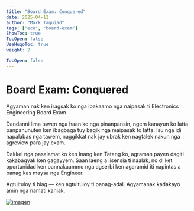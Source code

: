 ```yaml
---
title: "Board Exam: Conquered"
date: 2025-04-12
author: "Mark Taguiad"
tags: ["ece", "board-exam"]
ShowToc: true
TocOpen: false
UseHugoToc: true
weight: 2

TocOpen: false
---
```


# Board Exam: Conquered

Agyaman nak ken iragsak ko nga ipakaamo nga naipasak ti Electronics Engineering Board Exam.

Dandanni lima tawen nga haan ko nga pinanpansin, ngem kanayun ko latta panpanunuten ken ibagbaga tuy bagik nga maipasak to latta. Isu nga idi napalabas nga tawem, naggikkat nak jay ubrak ken nagtalek nakun nga agreview para jay exam. 

Dakkel nga pasalamat ko ken Inang ken Tatang ko, agraman payen dagiti kakabagyak ken gagayyem. Saan laeng a lisensia ti naalak, no di ket oportunidad ken pannakaammo nga agserbi ken agaramid iti napintas a banag kas maysa nga Engineer.

Agtultuloy ti biag — ken agtultuloy ti panag-adal. Agyamanak kadakayo amin nga namati kaniak.

[![imagen](/images/board-exam/ece.png)](/images/board-exam/ece.png)